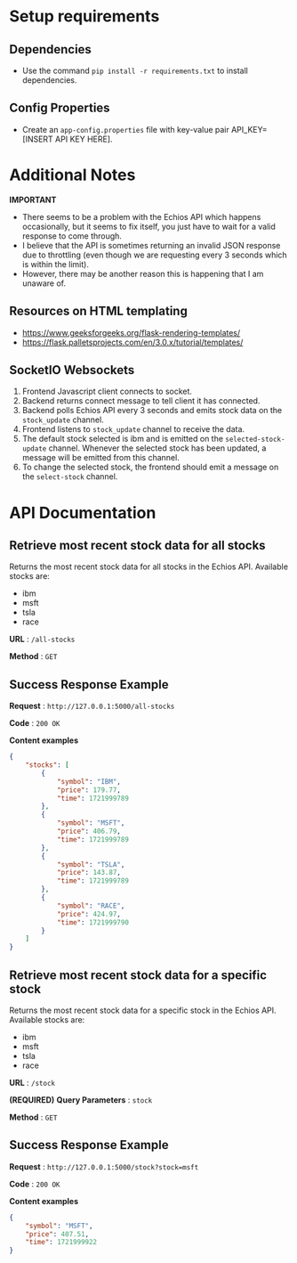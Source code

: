 # Setup requirements

## Dependencies
- Use the command `pip install -r requirements.txt` to install dependencies.

## Config Properties
- Create an `app-config.properties` file with key-value pair API_KEY=[INSERT API KEY HERE].

# Additional Notes

**IMPORTANT**
- There seems to be a problem with the Echios API which happens occasionally, but it seems to fix itself, you just have to wait for a valid response to come through. 
- I believe that the API is sometimes returning an invalid JSON response due to throttling (even though we are requesting every 3 seconds which is within the limit). 
- However, there may be another reason this is happening that I am unaware of.

## Resources on HTML templating 
- https://www.geeksforgeeks.org/flask-rendering-templates/
- https://flask.palletsprojects.com/en/3.0.x/tutorial/templates/

## SocketIO Websockets

1. Frontend Javascript client connects to socket.
2. Backend returns connect message to tell client it has connected.
3. Backend polls Echios API every 3 seconds and emits stock data on the `stock_update` channel.
4. Frontend listens to `stock_update` channel to receive the data.
5. The default stock selected is ibm and is emitted on the `selected-stock-update` channel. Whenever the selected stock has been updated, a message will be emitted from this channel.
6. To change the selected stock, the frontend should emit a message on the `select-stock` channel.


# API Documentation
## Retrieve most recent stock data for all stocks

Returns the most recent stock data for all stocks in the Echios API. Available stocks are:
- ibm
- msft
- tsla
- race

**URL** : `/all-stocks`

**Method** : `GET`

## Success Response Example

**Request** : `http://127.0.0.1:5000/all-stocks`

**Code** : `200 OK`

**Content examples**

```json
{
    "stocks": [
        {
            "symbol": "IBM",
            "price": 179.77,
            "time": 1721999789
        },
        {
            "symbol": "MSFT",
            "price": 406.79,
            "time": 1721999789
        },
        {
            "symbol": "TSLA",
            "price": 143.87,
            "time": 1721999789
        },
        {
            "symbol": "RACE",
            "price": 424.97,
            "time": 1721999790
        }
    ]
}
```

## Retrieve most recent stock data for a specific stock

Returns the most recent stock data for a specific stock in the Echios API. Available stocks are:
- ibm
- msft
- tsla
- race

**URL** : `/stock`

**(REQUIRED)**
**Query Parameters** : `stock`

**Method** : `GET`

## Success Response Example

**Request** : `http://127.0.0.1:5000/stock?stock=msft`

**Code** : `200 OK`

**Content examples**

```json
{
    "symbol": "MSFT",
    "price": 407.51,
    "time": 1721999922
}
```

